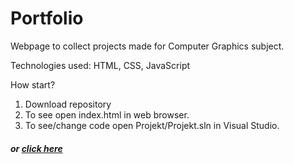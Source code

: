 # Portfolio

Webpage to collect projects made for Computer Graphics subject.

Technologies used: HTML, CSS, JavaScript

How start?
1. Download repository
2. To see open index.html in web browser.
3. To see/change code open Projekt/Projekt.sln in Visual Studio.

##### or [click here](http://mateuszmmgko.5v.pl/index.html) 